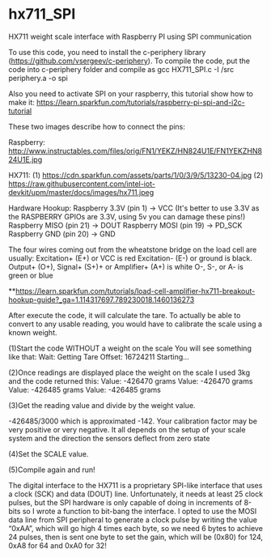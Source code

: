 # hx711_SPI
HX711 weight scale interface with Raspberry PI using SPI communication

To use this code, you need to install the c-periphery library (https://github.com/vsergeev/c-periphery).
To compile the code, put the code into c-periphery folder and compile as gcc HX711_SPI.c -I /src periphery.a -o spi

Also you need to activate SPI on your raspberry, this tutorial show how to make it: https://learn.sparkfun.com/tutorials/raspberry-pi-spi-and-i2c-tutorial

These two images describe how to connect the pins:

Raspberry: http://www.instructables.com/files/orig/FN1/YEKZ/HN824U1E/FN1YEKZHN824U1E.jpg

HX711: (1) https://cdn.sparkfun.com/assets/parts/1/0/3/9/5/13230-04.jpg
       (2) https://raw.githubusercontent.com/intel-iot-devkit/upm/master/docs/images/hx711.jpeg

Hardware Hookup:
Raspberry 3.3V (pin 1)  -> VCC  (It's better to use 3.3V as the RASPBERRY GPIOs are 3.3V, using 5v you can damage these pins!)
Raspberry MISO (pin 21) -> DOUT
Raspberry MOSI (pin 19) -> PD_SCK
Raspberry GND  (pin 20) -> GND 


The four wires coming out from the wheatstone bridge on the load cell are usually:
Excitation+ (E+) or VCC is red
Excitation- (E-) or ground is black.
Output+ (O+), Signal+ (S+)+ or Amplifier+ (A+) is white
O-, S-, or A- is green or blue

**https://learn.sparkfun.com/tutorials/load-cell-amplifier-hx711-breakout-hookup-guide?_ga=1.114317697.789230018.1460136273

After execute the code, it will calculate the tare.
To actually be able to convert to any usable reading, you would have to calibrate the scale using a known weight.

(1)Start the code WITHOUT a weight on the scale
You will see something like that:
Wait: Getting Tare
Offset: 16724211
Starting...

(2)Once readings are displayed place the weight on the scale
I used 3kg and the code returned this:
Value: -426470 grams
Value: -426470 grams
Value: -426485 grams
Value: -426485 grams

(3)Get the reading value and divide by the weight value.

-426485/3000 which is approximated -142.
Your calibration factor may be very positive or very negative. It all depends on the setup of your scale system
and the direction the sensors deflect from zero state

(4)Set the SCALE value.

(5)Compile again and run!

The digital interface to the HX711 is a proprietary SPI-like interface that uses a clock (SCK) and data (DOUT) line.
Unfortunately, it needs at least 25 clock pulses, but the SPI hardware is only capable of doing in increments of 8-bits so I wrote a function to bit-bang the interface.
I opted to use the MOSI data line from SPI peripheral to generate a clock pulse by writing the value “0xAA”, which will go high 4 times each byte, so we need 6 bytes to achieve 24 pulses, then is sent one byte to set the gain, which will be (0x80) for 124, 0xA8 for 64 and 0xA0 for 32!

